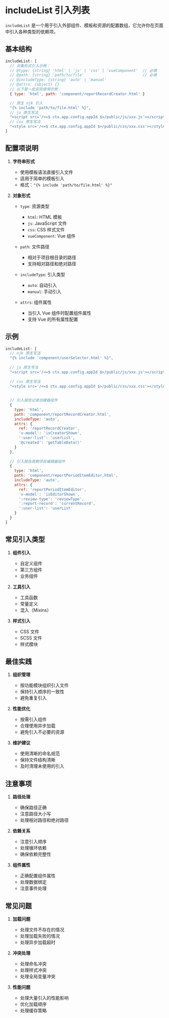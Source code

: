 # includeList 引入列表

`includeList` 是一个用于引入外部组件、模板和资源的配置数组，它允许你在页面中引入各种类型的依赖项。

## 基本结构

```javascript
includeList: [
  // 对象形式引入示例：
  // @type: {string} 'html' | 'js' | 'css' | 'vueComponent'  // 必填
  // @path: {string} 'path/to/file'                          // 必填
  // @includeType: {string} 'auto' | 'manual'
  // @attrs: {object} {} 
  // 以下是一些实际使用示例：
  { type: 'html', path: 'component/reportRecordCreator.html' }

  // 原生 njk 引入
  "{% include 'path/to/file.html' %}",
  // js 原生写法
  "<script src='/<=$ ctx.app.config.appId $>/public/js/xxx.js'></script>",
  // css 原生写法
  "<style src='/<=$ ctx.app.config.appId $>/public/css/xxx.css'></style>",
]
```

## 配置项说明

1. **字符串形式**
   - 使用模板语法直接引入文件
   - 适用于简单的模板引入
   - 格式：`"{% include 'path/to/file.html' %}"`

2. **对象形式**
   - `type`: 资源类型
     - `html`: HTML 模板
     - `js`: JavaScript 文件
     - `css`: CSS 样式文件
     - `vueComponent`: Vue 组件
   
   - `path`: 文件路径
     - 相对于项目根目录的路径
     - 支持相对路径和绝对路径
   
   - `includeType`: 引入类型
     - `auto`: 自动引入
     - `manual`: 手动引入
   
   - `attrs`: 组件属性
     - 当引入 Vue 组件时配置组件属性
     - 支持 Vue 的所有属性配置

## 示例

```javascript
includeList: [
  // njk 原生写法
  "{% include 'component/userSelector.html' %}",
  
  // js 原生写法
  "<script src='/<=$ ctx.app.config.appId $>/public/js/xxx.js'></script>",
  
  // css 原生写法
  "<style src='/<=$ ctx.app.config.appId $>/public/css/xxx.css'></style>",
  
  
  // 引入报告记录创建器组件
  {
    type: 'html',
    path: 'component/reportRecordCreator.html',
    includeType: 'auto',
    attrs: {
      ref: 'reportRecordCreator',
      'v-model': 'isCreatorShown',
      ':user-list': 'userList',
      '@created': 'getTableData()'
    }
  },
  
  // 引入报告周期项目编辑器组件
  {
    type: 'html',
    path: 'component/reportPeriodItemEditor.html',
    includeType: 'auto',
    attrs: {
      ref: 'reportPeriodItemEditor',
      'v-model': 'isEditorShown',
      ':review-type': 'reviewType',
      ':report-record': 'currentRecord',
      ':user-list': 'userList'
    }
  }
]
```

## 常见引入类型

1. **组件引入**
   - 自定义组件
   - 第三方组件
   - 业务组件

2. **工具引入**
   - 工具函数
   - 常量定义
   - 混入（Mixins）

3. **样式引入**
   - CSS 文件
   - SCSS 文件
   - 样式模块

## 最佳实践

1. **组织管理**
   - 按功能模块组织引入文件
   - 保持引入顺序的一致性
   - 避免重复引入

2. **性能优化**
   - 按需引入组件
   - 合理使用异步加载
   - 避免引入不必要的资源

3. **维护建议**
   - 使用清晰的命名规范
   - 保持文件结构清晰
   - 及时清理未使用的引入

## 注意事项

1. **路径处理**
   - 确保路径正确
   - 注意路径大小写
   - 处理相对路径和绝对路径

2. **依赖关系**
   - 注意引入顺序
   - 处理循环依赖
   - 确保依赖完整性

3. **组件属性**
   - 正确配置组件属性
   - 处理数据绑定
   - 注意事件处理

## 常见问题

1. **加载问题**
   - 处理文件不存在的情况
   - 处理加载失败的情况
   - 处理异步加载超时

2. **冲突处理**
   - 处理命名冲突
   - 处理样式冲突
   - 处理全局变量冲突

3. **性能问题**
   - 处理大量引入的性能影响
   - 优化加载顺序
   - 处理缓存策略
